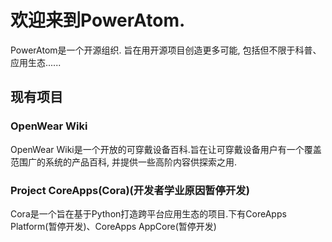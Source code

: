  # 欢迎来到PowerAtom.

 PowerAtom是一个开源组织. 旨在用开源项目创造更多可能, 包括但不限于科普、应用生态......

 ## 现有项目

 ### OpenWear Wiki
 OpenWear Wiki是一个开放的可穿戴设备百科.旨在让可穿戴设备用户有一个覆盖范围广的系统的产品百科, 并提供一些高阶内容供探索之用.

 ### Project CoreApps(Cora)(开发者学业原因暂停开发)

 Cora是一个旨在基于Python打造跨平台应用生态的项目.下有CoreApps Platform(暂停开发)、CoreApps AppCore(暂停开发)
